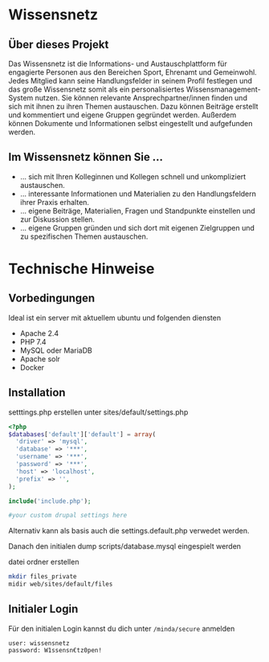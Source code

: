 # Wissensnetz

## Über dieses Projekt

Das Wissensnetz ist die Informations- und Austauschplattform für engagierte Personen aus den Bereichen Sport, Ehrenamt und Gemeinwohl. Jedes Mitglied kann seine Handlungsfelder in seinem Profil festlegen und das große Wissensnetz somit als ein personalisiertes Wissensmanagement-System nutzen. Sie können relevante Ansprechpartner/innen finden und sich mit ihnen zu ihren Themen austauschen. Dazu können Beiträge erstellt und kommentiert und eigene Gruppen gegründet werden. Außerdem können Dokumente und Informationen selbst eingestellt und aufgefunden werden.

## Im Wissensnetz können Sie …
 
* … sich mit Ihren Kolleginnen und Kollegen schnell und unkompliziert austauschen.
* … interessante Informationen und Materialien zu den Handlungsfeldern ihrer Praxis erhalten.
* … eigene Beiträge, Materialien, Fragen und Standpunkte einstellen und zur Diskussion stellen.
* … eigene Gruppen gründen und sich dort mit eigenen Zielgruppen und zu spezifischen Themen austauschen.
 

# Technische Hinweise 

## Vorbedingungen
Ideal ist ein server mit aktuellem ubuntu und folgenden diensten

* Apache 2.4
* PHP 7.4
* MySQL oder MariaDB
* Apache solr
* Docker

## Installation

setttings.php erstellen unter sites/default/settings.php

```php
<?php
$databases['default']['default'] = array(
  'driver' => 'mysql',
  'database' => '***',
  'username' => '***',
  'password' => '***',
  'host' => 'localhost',
  'prefix' => '',
);

include('include.php');

#your custom drupal settings here
```
Alternativ kann als basis auch die settings.default.php verwedet werden.

Danach den initialen dump scripts/database.mysql eingespielt werden


datei ordner erstellen

```bash
mkdir files_private
midir web/sites/default/files
```


## Initialer Login

Für den initialen Login kannst du dich unter `/minda/secure`  anmelden

```
user: wissensnetz
password: W1ssensn€tz0pen!
```


